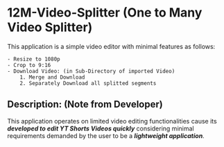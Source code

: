 # 12M-Video-Splitter (One to Many Video Splitter)

This application is a simple video editor with minimal features as follows:

    - Resize to 1080p
    - Crop to 9:16
    - Download Video: (in Sub-Directory of imported Video)
        1. Merge and Download
        2. Separately Download all splitted segments

## Description: (Note from Developer)

This application operates on limited video editing functionalities cause its _**developed to edit YT Shorts Videos quickly**_ considering minimal requirements demanded by the user to be a _**lightweight application**_.
